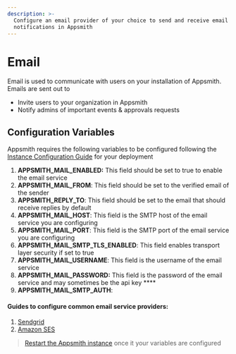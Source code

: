 ```yaml
---
description: >-
  Configure an email provider of your choice to send and receive email
  notifications in Appsmith
---
```


# Email

Email is used to communicate with users on your installation of Appsmith. Emails are sent out to

* Invite users to your organization in Appsmith
* Notify admins of important events & approvals requests

## Configuration Variables

Appsmith requires the following variables to be configured following the [Instance Configuration Guide](../) for your deployment

1. **APPSMITH\_MAIL\_ENABLED:** This field should be set to true to enable the email service
2. **APPSMITH\_MAIL\_FROM**: This field should be set to the verified email of the sender
3. **APPSMITH\_REPLY\_TO**: This field should be set to the email that should receive replies by default
4. **APPSMITH\_MAIL\_HOST**: This field is the SMTP host of the email service you are configuring
5. **APPSMITH\_MAIL\_PORT**: This field is the SMTP port of the email service you are configuring
6. **APPSMITH\_MAIL\_SMTP\_TLS\_ENABLED**: This field enables transport layer security if set to true
7. **APPSMITH\_MAIL\_USERNAME**: This field is the username of the email service
8. **APPSMITH\_MAIL\_PASSWORD:** This field is the password of the email service and may sometimes be the api key ****
9. **APPSMITH\_MAIL\_SMTP\_AUTH**: 

#### Guides to configure common email service providers:

1. [Sendgrid](sendgrid.md)
2. [Amazon SES](amazon-ses.md)

> [Restart the Appsmith instance](../) once it your variables are configured


